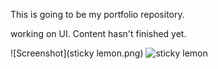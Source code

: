 ﻿This is going to be my portfolio repository.

working on UI. Content hasn't finished yet.

![Screenshot](sticky lemon.png)
![sticky lemon](https://github.com/HiGyeongjin/GyeongJin-portfolio/assets/98049622/208a9d63-72aa-41df-8d41-ec9e46ae4ad6)

